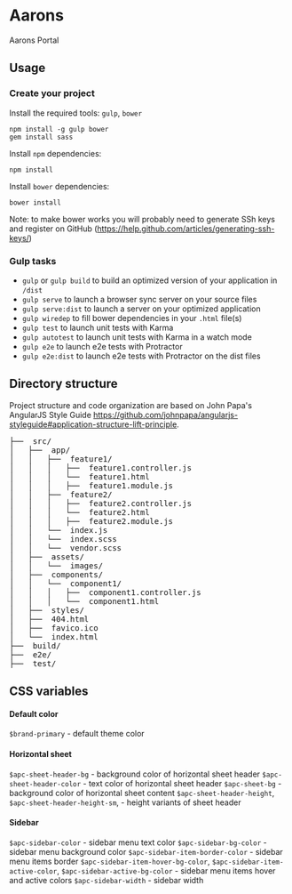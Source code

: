Aarons
======
Aarons Portal

## Usage

### Create your project

Install the required tools: `gulp`, `bower`
```
npm install -g gulp bower
gem install sass
```

Install `npm` dependencies:
```
npm install
```

Install `bower` dependencies:
```
bower install
```

Note: to make bower works you will probably need to generate SSh keys and register on GitHub (https://help.github.com/articles/generating-ssh-keys/)

### Gulp tasks

* `gulp` or `gulp build` to build an optimized version of your application in `/dist`
* `gulp serve` to launch a browser sync server on your source files
* `gulp serve:dist` to launch a server on your optimized application
* `gulp wiredep` to fill bower dependencies in your `.html` file(s)
* `gulp test` to launch unit tests with Karma
* `gulp autotest` to launch unit tests with Karma in a watch mode
* `gulp e2e` to launch e2e tests with Protractor
* `gulp e2e:dist` to launch e2e tests with Protractor on the dist files

## Directory structure
Project structure and code organization are based on John Papa's AngularJS Style Guide https://github.com/johnpapa/angularjs-styleguide#application-structure-lift-principle.

<pre>
├──  src/
│   ├──  app/
│   │   ├──  feature1/
│   │   │   ├──  feature1.controller.js
│   │   │   └──  feature1.html
│   │   │   ├──  feature1.module.js
│   │   ├──  feature2/
│   │   │   ├──  feature2.controller.js
│   │   │   └──  feature2.html
│   │   │   ├──  feature2.module.js
│   │   └──  index.js
│   │   └──  index.scss
│   │   └──  vendor.scss
│   ├──  assets/
│   │   └──  images/
│   ├──  components/
│   │   └──  component1/
│   │   │   ├──  component1.controller.js
│   │   │   └──  component1.html
│   ├──  styles/
│   ├──  404.html
│   ├──  favico.ico
│   └──  index.html
├──  build/
├──  e2e/
├──  test/
</pre>

## CSS variables

#### Default color

`$brand-primary` - default theme color

#### Horizontal sheet

`$apc-sheet-header-bg` - background color of horizontal sheet header 
`$apc-sheet-header-color` - text color of horizontal sheet header
`$apc-sheet-bg` - background color of horizontal sheet content
`$apc-sheet-header-height`, `$apc-sheet-header-height-sm`, - height variants of sheet header

#### Sidebar
 
`$apc-sidebar-color` - sidebar menu text color
`$apc-sidebar-bg-color` - sidebar menu background color
`$apc-sidebar-item-border-color` - sidebar menu items border
`$apc-sidebar-item-hover-bg-color`, `$apc-sidebar-item-active-color`, 
`$apc-sidebar-active-bg-color` - sidebar menu items hover and active colors
`$apc-sidebar-width` - sidebar width
